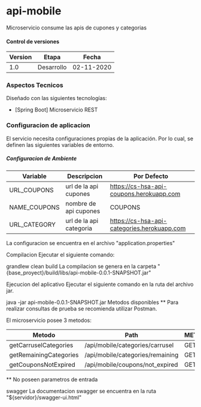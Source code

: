 # api-mobile

Microservicio consume las apis de cupones y categorias

#### Control de versiones 
| Version | Etapa      | Fecha      |
| ------- | ---------- | ---------- |
| 1.0     | Desarrollo | 02-11-2020 |

### Aspectos Tecnicos

Diseñado con las siguientes tecnologías:

* [Spring Boot] Microservicio REST

### Configuracion de aplicacion

El servicio necesita configuraciones propias de la aplicación. Por lo cual, se definen las siguientes variables de entorno.

##### Configuracion de Ambiente

| Variable                                  | Descripcion                           | Por Defecto        							|
| ----------------------------------------- | ------------------------------------- | --------------------------------------------- |  
| URL_COUPONS                               | url de la api cupones		 			| https://cs-hsa-api-coupons.herokuapp.com		|
| NAME_COUPONS                         		| nombre de api cupones		            | COUPONS										|
| URL_CATEGORY								| url de la api categoria				| https://cs-hsa-api-categories.herokuapp.com 	|
																				  
La configuracion se encuentra en el archivo "application.properties"              

Compilacion
Ejecutar el siguiente comando:

grandlew clean build
La compilacion se genera en la carpeta "{base_proyect}/build/libs/api-mobile-0.0.1-SNAPSHOT.jar"

Ejecucion del aplicativo
Ejecutar el siguiente comando en la ruta del archivo jar.

java -jar api-mobile-0.0.1-SNAPSHOT.jar
Metodos disponibles
** Para realizar consultas de prueba se recomienda utilizar Postman.

El microservicio posee 3 metodos:

| Metodo                  | Path                              | METHOD	|
| ----------------------- |---------------------------------  |-------- |  
| getCarruselCategories   | /api/mobile/categories/carrusel   | GET     |
| getRemainingCategories  | /api/mobile/categories/remaining  | GET     |
| getCouponsNotExpired    | /api/mobile/coupons/not_expired   | GET     |

** No poseen parametros de entrada

swagger
La documentacion swagger se encuentra en la ruta "${servidor}/swagger-ui.html"